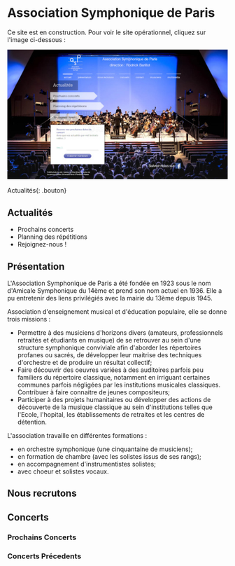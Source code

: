 <link rel="stylesheet" href="custom.css">

# Association Symphonique de Paris

Ce site est en construction. Pour voir le site opérationnel, cliquez sur l'image ci-dessous :

[![site](site.jpg)](https://www.association-symphonique-paris.fr/)

Actualités{: .bouton}

## Actualités

- Prochains concerts
- Planning des répétitions
- Rejoignez-nous !

## Présentation

L'Association Symphonique de Paris a été fondée en 1923 sous le nom d'Amicale Symphonique du 14ème et prend son nom actuel en 1936. Elle a pu entretenir des liens privilégiés avec la mairie du 13ème depuis 1945.

Association d'enseignement musical et d'éducation populaire, elle se donne trois missions :

- Permettre à des musiciens d'horizons divers (amateurs, professionnels retraités et étudiants en musique) de se retrouver au sein d'une structure symphonique conviviale afin d'aborder les répertoires profanes ou sacrés, de développer leur maitrise des techniques d'orchestre et de produire un résultat collectif;
- Faire découvrir des oeuvres variées à des auditoires parfois peu familiers du répertoire classique, notamment en irriguant certaines communes parfois négligées par les institutions musicales classiques. Contribuer à faire connaitre de jeunes compositeurs;
- Participer à des projets humanitaires ou développer des actions de découverte de la musique classique au sein d'institutions telles que l'Ecole, l'hopital, les établissements de retraites et les centres de détention.

L'association travaille en différentes formations :
- en orchestre symphonique (une cinquantaine de musiciens);
- en formation de chambre (avec les solistes issus de ses rangs);
- en accompagnement d'instrumentistes solistes;
- avec choeur et solistes vocaux.

## Nous recrutons

## Concerts

### Prochains Concerts

### Concerts Précedents
